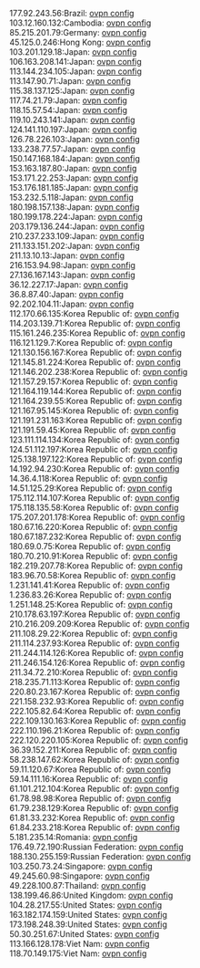 177.92.243.56:Brazil: [ovpn config](vpn/177_92_243_56.ovpn)  
103.12.160.132:Cambodia: [ovpn config](vpn/103_12_160_132.ovpn)  
85.215.201.79:Germany: [ovpn config](vpn/85_215_201_79.ovpn)  
45.125.0.246:Hong Kong: [ovpn config](vpn/45_125_0_246.ovpn)  
103.201.129.18:Japan: [ovpn config](vpn/103_201_129_18.ovpn)  
106.163.208.141:Japan: [ovpn config](vpn/106_163_208_141.ovpn)  
113.144.234.105:Japan: [ovpn config](vpn/113_144_234_105.ovpn)  
113.147.90.71:Japan: [ovpn config](vpn/113_147_90_71.ovpn)  
115.38.137.125:Japan: [ovpn config](vpn/115_38_137_125.ovpn)  
117.74.21.79:Japan: [ovpn config](vpn/117_74_21_79.ovpn)  
118.15.57.54:Japan: [ovpn config](vpn/118_15_57_54.ovpn)  
119.10.243.141:Japan: [ovpn config](vpn/119_10_243_141.ovpn)  
124.141.110.197:Japan: [ovpn config](vpn/124_141_110_197.ovpn)  
126.78.226.103:Japan: [ovpn config](vpn/126_78_226_103.ovpn)  
133.238.77.57:Japan: [ovpn config](vpn/133_238_77_57.ovpn)  
150.147.168.184:Japan: [ovpn config](vpn/150_147_168_184.ovpn)  
153.163.187.80:Japan: [ovpn config](vpn/153_163_187_80.ovpn)  
153.171.22.253:Japan: [ovpn config](vpn/153_171_22_253.ovpn)  
153.176.181.185:Japan: [ovpn config](vpn/153_176_181_185.ovpn)  
153.232.5.118:Japan: [ovpn config](vpn/153_232_5_118.ovpn)  
180.198.157.138:Japan: [ovpn config](vpn/180_198_157_138.ovpn)  
180.199.178.224:Japan: [ovpn config](vpn/180_199_178_224.ovpn)  
203.179.136.244:Japan: [ovpn config](vpn/203_179_136_244.ovpn)  
210.237.233.109:Japan: [ovpn config](vpn/210_237_233_109.ovpn)  
211.133.151.202:Japan: [ovpn config](vpn/211_133_151_202.ovpn)  
211.13.10.13:Japan: [ovpn config](vpn/211_13_10_13.ovpn)  
216.153.94.98:Japan: [ovpn config](vpn/216_153_94_98.ovpn)  
27.136.167.143:Japan: [ovpn config](vpn/27_136_167_143.ovpn)  
36.12.227.17:Japan: [ovpn config](vpn/36_12_227_17.ovpn)  
36.8.87.40:Japan: [ovpn config](vpn/36_8_87_40.ovpn)  
92.202.104.11:Japan: [ovpn config](vpn/92_202_104_11.ovpn)  
112.170.66.135:Korea Republic of: [ovpn config](vpn/112_170_66_135.ovpn)  
114.203.139.71:Korea Republic of: [ovpn config](vpn/114_203_139_71.ovpn)  
115.161.246.235:Korea Republic of: [ovpn config](vpn/115_161_246_235.ovpn)  
116.121.129.7:Korea Republic of: [ovpn config](vpn/116_121_129_7.ovpn)  
121.130.156.167:Korea Republic of: [ovpn config](vpn/121_130_156_167.ovpn)  
121.145.81.224:Korea Republic of: [ovpn config](vpn/121_145_81_224.ovpn)  
121.146.202.238:Korea Republic of: [ovpn config](vpn/121_146_202_238.ovpn)  
121.157.29.157:Korea Republic of: [ovpn config](vpn/121_157_29_157.ovpn)  
121.164.119.144:Korea Republic of: [ovpn config](vpn/121_164_119_144.ovpn)  
121.164.239.55:Korea Republic of: [ovpn config](vpn/121_164_239_55.ovpn)  
121.167.95.145:Korea Republic of: [ovpn config](vpn/121_167_95_145.ovpn)  
121.191.231.163:Korea Republic of: [ovpn config](vpn/121_191_231_163.ovpn)  
121.191.59.45:Korea Republic of: [ovpn config](vpn/121_191_59_45.ovpn)  
123.111.114.134:Korea Republic of: [ovpn config](vpn/123_111_114_134.ovpn)  
124.51.112.197:Korea Republic of: [ovpn config](vpn/124_51_112_197.ovpn)  
125.138.197.122:Korea Republic of: [ovpn config](vpn/125_138_197_122.ovpn)  
14.192.94.230:Korea Republic of: [ovpn config](vpn/14_192_94_230.ovpn)  
14.36.4.118:Korea Republic of: [ovpn config](vpn/14_36_4_118.ovpn)  
14.51.125.29:Korea Republic of: [ovpn config](vpn/14_51_125_29.ovpn)  
175.112.114.107:Korea Republic of: [ovpn config](vpn/175_112_114_107.ovpn)  
175.118.135.58:Korea Republic of: [ovpn config](vpn/175_118_135_58.ovpn)  
175.207.201.178:Korea Republic of: [ovpn config](vpn/175_207_201_178.ovpn)  
180.67.16.220:Korea Republic of: [ovpn config](vpn/180_67_16_220.ovpn)  
180.67.187.232:Korea Republic of: [ovpn config](vpn/180_67_187_232.ovpn)  
180.69.0.75:Korea Republic of: [ovpn config](vpn/180_69_0_75.ovpn)  
180.70.210.91:Korea Republic of: [ovpn config](vpn/180_70_210_91.ovpn)  
182.219.207.78:Korea Republic of: [ovpn config](vpn/182_219_207_78.ovpn)  
183.96.70.58:Korea Republic of: [ovpn config](vpn/183_96_70_58.ovpn)  
1.231.141.41:Korea Republic of: [ovpn config](vpn/1_231_141_41.ovpn)  
1.236.83.26:Korea Republic of: [ovpn config](vpn/1_236_83_26.ovpn)  
1.251.148.25:Korea Republic of: [ovpn config](vpn/1_251_148_25.ovpn)  
210.178.63.197:Korea Republic of: [ovpn config](vpn/210_178_63_197.ovpn)  
210.216.209.209:Korea Republic of: [ovpn config](vpn/210_216_209_209.ovpn)  
211.108.29.22:Korea Republic of: [ovpn config](vpn/211_108_29_22.ovpn)  
211.114.237.93:Korea Republic of: [ovpn config](vpn/211_114_237_93.ovpn)  
211.244.114.126:Korea Republic of: [ovpn config](vpn/211_244_114_126.ovpn)  
211.246.154.126:Korea Republic of: [ovpn config](vpn/211_246_154_126.ovpn)  
211.34.72.210:Korea Republic of: [ovpn config](vpn/211_34_72_210.ovpn)  
218.235.71.113:Korea Republic of: [ovpn config](vpn/218_235_71_113.ovpn)  
220.80.23.167:Korea Republic of: [ovpn config](vpn/220_80_23_167.ovpn)  
221.158.232.93:Korea Republic of: [ovpn config](vpn/221_158_232_93.ovpn)  
222.105.82.64:Korea Republic of: [ovpn config](vpn/222_105_82_64.ovpn)  
222.109.130.163:Korea Republic of: [ovpn config](vpn/222_109_130_163.ovpn)  
222.110.196.21:Korea Republic of: [ovpn config](vpn/222_110_196_21.ovpn)  
222.120.220.105:Korea Republic of: [ovpn config](vpn/222_120_220_105.ovpn)  
36.39.152.211:Korea Republic of: [ovpn config](vpn/36_39_152_211.ovpn)  
58.238.147.62:Korea Republic of: [ovpn config](vpn/58_238_147_62.ovpn)  
59.11.120.67:Korea Republic of: [ovpn config](vpn/59_11_120_67.ovpn)  
59.14.111.16:Korea Republic of: [ovpn config](vpn/59_14_111_16.ovpn)  
61.101.212.104:Korea Republic of: [ovpn config](vpn/61_101_212_104.ovpn)  
61.78.98.98:Korea Republic of: [ovpn config](vpn/61_78_98_98.ovpn)  
61.79.238.129:Korea Republic of: [ovpn config](vpn/61_79_238_129.ovpn)  
61.81.33.232:Korea Republic of: [ovpn config](vpn/61_81_33_232.ovpn)  
61.84.233.218:Korea Republic of: [ovpn config](vpn/61_84_233_218.ovpn)  
5.181.235.14:Romania: [ovpn config](vpn/5_181_235_14.ovpn)  
176.49.72.190:Russian Federation: [ovpn config](vpn/176_49_72_190.ovpn)  
188.130.255.159:Russian Federation: [ovpn config](vpn/188_130_255_159.ovpn)  
103.250.73.24:Singapore: [ovpn config](vpn/103_250_73_24.ovpn)  
49.245.60.98:Singapore: [ovpn config](vpn/49_245_60_98.ovpn)  
49.228.100.87:Thailand: [ovpn config](vpn/49_228_100_87.ovpn)  
138.199.46.86:United Kingdom: [ovpn config](vpn/138_199_46_86.ovpn)  
104.28.217.55:United States: [ovpn config](vpn/104_28_217_55.ovpn)  
163.182.174.159:United States: [ovpn config](vpn/163_182_174_159.ovpn)  
173.198.248.39:United States: [ovpn config](vpn/173_198_248_39.ovpn)  
50.30.251.67:United States: [ovpn config](vpn/50_30_251_67.ovpn)  
113.166.128.178:Viet Nam: [ovpn config](vpn/113_166_128_178.ovpn)  
118.70.149.175:Viet Nam: [ovpn config](vpn/118_70_149_175.ovpn)  
